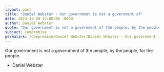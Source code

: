 ```yaml
---
layout: post
title: "Daniel Webster - Our government is not a government of"
date: 2024-12-28 12:00:00 -0000
author: Daniel Webster
quote: "Our government is not a government of the people, by the people, for the people."
subject: Compromise
permalink: /Compromise/Daniel Webster/Daniel Webster - Our government is not a government of
---
```


Our government is not a government of the people, by the people, for the people.

- Daniel Webster
